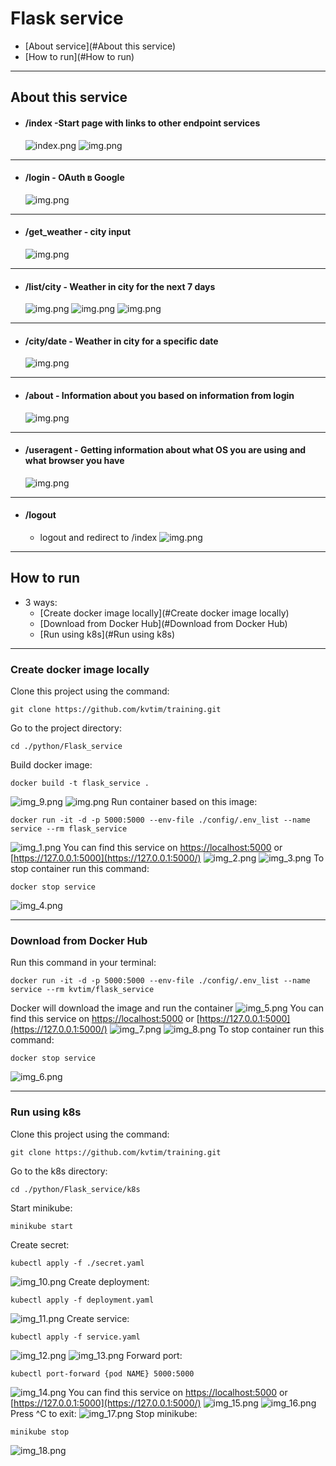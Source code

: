 # Flask service
- [About service](#About this service)
- [How to run](#How to run)
___
## <a name="About this service"></a> About this service
- #### /index -Start page with links to other endpoint services
    ![index.png](resources/index.png)
    ![img.png](resources/index2.png)
- ---
- #### /login - OAuth в Google
    ![img.png](resources/login.png)
- ---
- #### /get_weather - city input
    ![img.png](resources/get_weather.png)
- ---
- #### /list/city - Weather in city for the next 7 days
    ![img.png](resources/list1.png)
    ![img.png](resources/list2.png)
    ![img.png](resources/list3.png)
- ---
- #### /city/date - Weather in city for a specific date
    ![img.png](resources/city.png)
- ---
- #### /about - Information about you based on information from login
    ![img.png](resources/about.png)
- ---
- #### /useragent - Getting information about what OS you are using and what browser you have
    ![img.png](resources/useragent.png)
- ---
- #### /logout
  - logout and redirect to /index
      ![img.png](resources/index2.png)
- ---
## <a name="How to run"></a> How to run
- 3 ways:
  - [Create docker image locally](#Create docker image locally)
  - [Download from Docker Hub](#Download from Docker Hub)
  - [Run using k8s](#Run using k8s)
___
### Create docker image locally
Clone this project using the command:
```
git clone https://github.com/kvtim/training.git
```
Go to the project directory:
```
cd ./python/Flask_service
```
Build docker image:
```
docker build -t flask_service .
```
![img_9.png](resources/img_9.png)
![img.png](img.png)
Run container based on this image:
```
docker run -it -d -p 5000:5000 --env-file ./config/.env_list --name service --rm flask_service  
```
![img_1.png](resources/img_1.png)
You can find this service on [https://localhost:5000](https://localhost:5000/) or [https://127.0.0.1:5000](https://127.0.0.1:5000/)
![img_2.png](resources/img_2.png)
![img_3.png](resources/img_3.png)
To stop container run this command:
```
docker stop service
```
![img_4.png](resources/img_4.png)

---
### Download from Docker Hub
Run this command in your terminal:
```
docker run -it -d -p 5000:5000 --env-file ./config/.env_list --name service --rm kvtim/flask_service  
```
Docker will download the image and run the container
![img_5.png](resources/img_5.png)
You can find this service on [https://localhost:5000](https://localhost:5000/) or [https://127.0.0.1:5000](https://127.0.0.1:5000/)
![img_7.png](resources/img_7.png)
![img_8.png](resources/img_8.png)
To stop container run this command:
```
docker stop service
```
![img_6.png](resources/img_6.png)

---
### Run using k8s
Clone this project using the command:
```
git clone https://github.com/kvtim/training.git
```
Go to the k8s directory:
```
cd ./python/Flask_service/k8s
```
Start minikube:
```
minikube start
```
Create secret:
```
kubectl apply -f ./secret.yaml 
```
![img_10.png](resources/img_10.png)
Create deployment:
```
kubectl apply -f deployment.yaml  
```
![img_11.png](resources/img_11.png)
Create service:
```
kubectl apply -f service.yaml
```
![img_12.png](resources/img_12.png)
![img_13.png](resources/img_13.png)
Forward port:
```
kubectl port-forward {pod NAME} 5000:5000
```
![img_14.png](resources/img_14.png)
You can find this service on [https://localhost:5000](https://localhost:5000/) or [https://127.0.0.1:5000](https://127.0.0.1:5000/)
![img_15.png](resources/img_15.png)
![img_16.png](resources/img_16.png)
Press ^C to exit:
![img_17.png](resources/img_17.png)
Stop minikube:
```
minikube stop
```
![img_18.png](resources/img_18.png)
